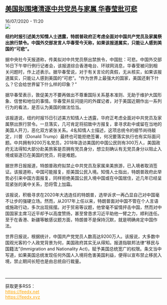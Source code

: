 <!--1594893305000-->
[美国拟围堵清逐中共党员与家属 华春莹批可悲](http://www.rfi.fr//cn/%E4%B8%AD%E5%9B%BD/20200716-%E7%BE%8E%E5%9B%BD%E6%8B%9F%E5%9B%B4%E5%A0%B5%E6%B8%85%E9%80%90%E4%B8%AD%E5%85%B1%E5%85%9A%E5%91%98%E4%B8%8E%E5%AE%B6%E5%B1%9E-%E5%8D%8E%E6%98%A5%E8%8E%B9%E6%89%B9%E5%8F%AF%E6%82%B2)
------

<div>16/07/2020 - 11:20</div><img src="https://s.rfi.fr/media/display/466eaa9e-110a-11ea-8d6c-005056bf87d6/w:310/p:16x9/dld.jpg"><p><strong>纽约时报引述美方知情人士透露，特朗普政府正考虑全面对中国共产党员及家属祭出旅行禁令。中国外交部发言人华春莹今天称，如果该报道属实，只能让人感到美国的“可悲”。</strong></p><div class="t-content__body u-clearfix"><div class="m-interstitial"></div><p>据中央社今天报道称，传美拟对中共党员祭出禁旅令，中国批：可悲。中国外交部16日下午举行例行记者会，该报道综合香港电台、环球网消息，华春莹被问到相关问题时，作上述表示。据华春莹说，对于有关言论的真假，无从核实，如果该报道属实，只能让人感到美国的“可悲”。“作为世界上最强大的国家，美国还剩下什么？它会给世界留下什么样的印象？”</p><p>据华春莹表示，敦促美方不要再做出不尊重国际关系基本准则、无助于维护大国形象、信誉和地位的事情。华春莹并反问提问的外媒记者，对于美国近期作出一系列行为的看法，是否认为美国的做法恰当。</p><p>该报道说，纽约时报15日引述美方知情人士透露，华府正考虑全面对中共党员及家属祭出旅行禁令。一旦落实，几可肯定将招致中方报复，拿寻求赴中或留在当地的美国人开刀，恶化双方紧张关系。4名知情人士描述，这项总统令的细节尚待敲定，川普（Donald Trump）最终也可能拒绝签署，何况要落实执行也有实际面问题。中共拥有9200万名党员，2018年造访美国的中国公民则有300万人，美国政府无法得知大部分赴美旅客是否拥有党员身分，想立刻确认有无党员身分以阻止入境或驱逐已在美国的党员，将是难题。</p><p>据世界日报报道，特朗普政府拟禁止中共党员及家属来美旅游，已入境者取消签证。该报道称，中国可能报复，拒美国公民入境。知情人士指出，特朗普政府此举势必引来中国方面报复，同样拒绝美国公民入境中国或在中国居住，近几年已经呈现紧张的美中关系，恐将雪上加霜。</p><p>该报说，积极寻求在2020年大选连任的特朗普，选举诉求一再凸显自己对中国毫不让步的强硬立场。然而，从2017年上任以来，特朗普面对中国不管在个人言语或施政行动，多次出现摇摆。对于贸易等议题，他曾毫不留情抨击中国，然而对中国国家主席习近平却予以高度赞扬，甚至曾恳求习近平助他一臂之力，顺利连任。至于在香港、新疆等敏感议题方面，特朗普不是保持沉默，就是明确肯定中国作法。</p><p>世界日报说，根据统计，中国共产党党员人数高达9200万人。该报说，大多数中国观光客的个人政党背景为何，美国政府其实无从得知。报道指联邦法律“移民与国籍法”(Immigration and Nationality Act)，赋予美国总统宽广的权限。条文当中写道，如果美国总统发现任何外国人入境将危害美国利益，便得以宣布禁止移民入境，禁止期间长短也是由总统自行裁量。</p><div class="o-self-promo o-self-promo--nl o-self-promo--hidden" data-selfpromo-newsletter></div><div class="o-self-promo o-self-promo--app o-self-promo--hidden" data-selfpromo-app></div></div><br><hr><div>获取更多RSS：<br><a href="https://feedx.net" style="color:orange" target="_blank">https://feedx.net</a> <br><a href="https://feedx.xyz" style="color:orange" target="_blank">https://feedx.xyz</a><br></div>
